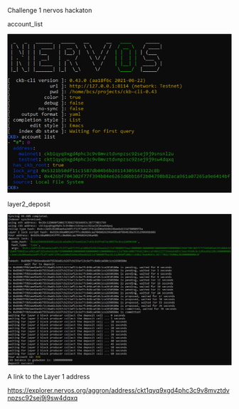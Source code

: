 Challenge 1 nervos hackaton 

account_list

![Alt text](https://github.com/BCvsv/gitcoin-nervos/blob/main/Nervos%201/account_list.PNG?raw=true)

layer2_deposit

![Alt text](https://github.com/BCvsv/gitcoin-nervos/blob/main/Nervos%201/layer2_deposit.PNG?raw=true)

A link to the Layer 1 address

https://explorer.nervos.org/aggron/address/ckt1qyq9xgd4phc3c9v8mvztdvnpzsc92sej9j9sw4dqxq

